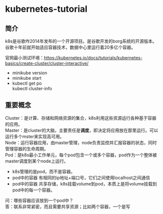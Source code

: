 # kubernetes-tutorial

## 简介

k8s是谷歌咋2014年发布的一个开源项目。是谷歌开发的borg系统的开源版本。  
谷歌十年前就开始适应容器技术，数据中心里运行着20多亿个容器。

官网最小测试环境：https://kubernetes.io/docs/tutorials/kubernetes-basics/create-cluster/cluster-interactive/  
- minikube version  
- minikube start  
- kubectl get po  
kubectl cluster-info  

## 重要概念

Cluster：是计算、存储和网络资源的集合，k8s利用这些资源运行各种基于容器的应用。  
Master：是cluster的大脑，主要责任是**调度**，即决定将应用放在那里运行。可以运行多个mster来实现高可用。  
Node：运行容器应用，由master管理，node负责监控并汇报容器的状态，同时管理容器的生命周期。  
Pod：是k8s最小工作单元，每个pod包含一个或多个容器，pod作为一个整体被master调度到某个node上运行。  
- k8s管理的是pod，而不是容器。
- pod中的容器 有相同的ip地址+端口号，它们之间使用localhost之间通信  
- pod中的容器 共享存储，k8s挂载volume到pod，本质上是将volume挂载到pod中的每一个容器。

问：哪些容器应该放到一个pod中？  
答：联系非常紧密，而且需要共享资源；比如两个容器，一个是写
